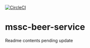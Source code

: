 [![CircleCI](https://circleci.com/gh/rahuldeore/mssc-beer-service.svg?style=svg)](https://circleci.com/gh/rahuldeore/mssc-beer-service)
# mssc-beer-service

Readme contents pending update
